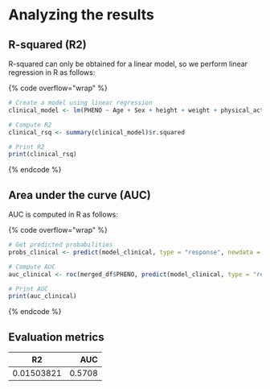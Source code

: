 # Analyzing the results

## R-squared (R2)

R-squared can only be obtained for a linear model, so we perform linear regression in R as follows:

{% code overflow="wrap" %}
```r
# Create a model using linear regression
clinical_model <- lm(PHENO ~ Age + Sex + height + weight + physical_activity + meat + smoking + alcohol + father_cancer + mother_cancer + sibling_cancer + polyps + crohns_disease + ulcerative_colitis, data = merged_df, family = binomial)

# Compute R2
clinical_rsq <- summary(clinical_model)$r.squared

# Print R2
print(clinical_rsq)
```
{% endcode %}

## Area under the curve (AUC)

AUC is computed in R as follows:

{% code overflow="wrap" %}
```r
# Get predicted probabilities
probs_clinical <- predict(model_clinical, type = "response", newdata = merged_df)

# Compute AUC
auc_clinical <- roc(merged_df$PHENO, predict(model_clinical, type = "response"))$auc

# Print AUC
print(auc_clinical)
```
{% endcode %}

## Evaluation metrics

| R2         |    AUC |
| ---------- | -----: |
| 0.01503821 | 0.5708 |
